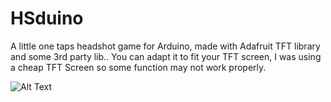 # HSduino
A little one taps headshot game for Arduino, made with Adafruit TFT library and some 3rd party lib..
You can adapt it to fit your TFT screen, I was using a cheap TFT Screen so some function may not work properly.

![Alt Text](https://i.imgur.com/TEAP8Al.png)
